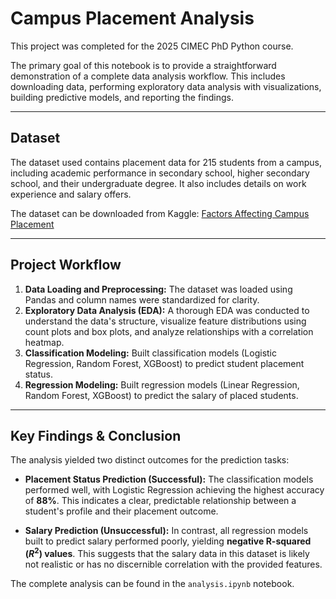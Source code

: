 # Campus Placement Analysis

This project was completed for the 2025 CIMEC PhD Python course.

The primary goal of this notebook is to provide a straightforward demonstration of a complete data analysis workflow. This includes downloading data, performing exploratory data analysis  with visualizations, building predictive models, and reporting the findings.

---

## Dataset

The dataset used contains placement data for 215 students from a campus, including academic performance in secondary school, higher secondary school, and their undergraduate degree. It also includes details on work experience and salary offers.

The dataset can be downloaded from Kaggle: [Factors Affecting Campus Placement](https://www.kaggle.com/datasets/benroshan/factors-affecting-campus-placement)

---

## Project Workflow

1.  **Data Loading and Preprocessing:** The dataset was loaded using Pandas and column names were standardized for clarity.
2.  **Exploratory Data Analysis (EDA):** A thorough EDA was conducted to understand the data's structure, visualize feature distributions using count plots and box plots, and analyze relationships with a correlation heatmap.
3.  **Classification Modeling:** Built classification models (Logistic Regression, Random Forest, XGBoost) to predict student placement status.
4.  **Regression Modeling:** Built regression models (Linear Regression, Random Forest, XGBoost) to predict the salary of placed students.

---

## Key Findings & Conclusion

The analysis yielded two distinct outcomes for the prediction tasks:

* **Placement Status Prediction (Successful):** The classification models performed well, with Logistic Regression achieving the highest accuracy of **88%**. This indicates a clear, predictable relationship between a student's profile and their placement outcome.

* **Salary Prediction (Unsuccessful):** In contrast, all regression models built to predict salary performed poorly, yielding **negative R-squared ($R^2$) values**. This suggests that the salary data in this dataset is likely not realistic or has no discernible correlation with the provided features.

The complete analysis can be found in the `analysis.ipynb` notebook.